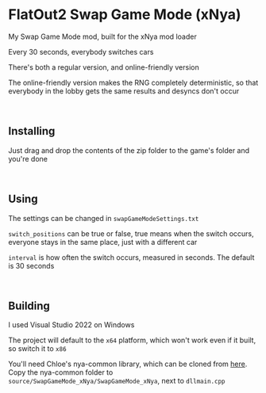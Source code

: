 # FlatOut2 Swap Game Mode (xNya)

My Swap Game Mode mod, built for the xNya mod loader

Every 30 seconds, everybody switches cars

There's both a regular version, and online-friendly version

The online-friendly version makes the RNG completely deterministic, so that everybody in the lobby gets the same results and desyncs don't occur

<br>

## Installing

Just drag and drop the contents of the zip folder to the game's folder and you're done

<br>

## Using

The settings can be changed in `swapGameModeSettings.txt`

`switch_positions` can be true or false, true means when the switch occurs, everyone stays in the same place, just with a different car

`interval` is how often the switch occurs, measured in seconds. The default is 30 seconds

<br>

## Building

I used Visual Studio 2022 on Windows

The project will default to the `x64` platform, which won't work even if it built, so switch it to `x86`

You'll need Chloe's nya-common library, which can be cloned from [here](https://github.com/gaycoderprincess/nya-common). Copy the nya-common folder to `source/SwapGameMode_xNya/SwapGameMode_xNya`, next to `dllmain.cpp`
